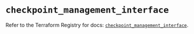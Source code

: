 # `checkpoint_management_interface`

Refer to the Terraform Registry for docs: [`checkpoint_management_interface`](https://registry.terraform.io/providers/checkpointsw/checkpoint/2.11.0/docs/resources/management_interface).

